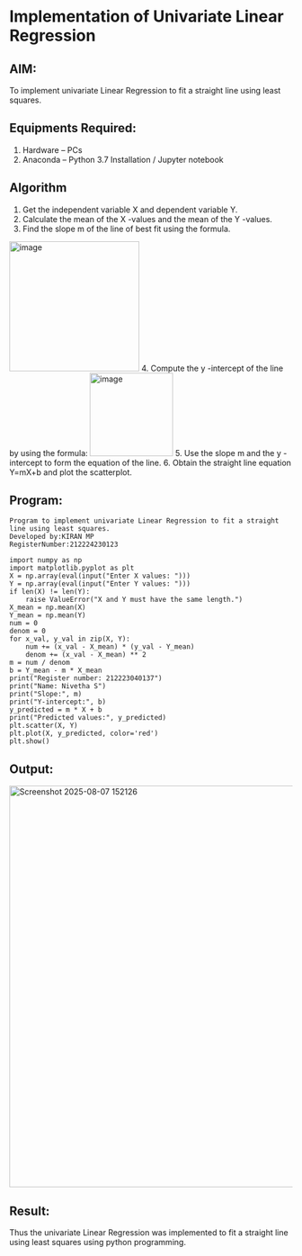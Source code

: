 # Implementation of Univariate Linear Regression
## AIM:
To implement univariate Linear Regression to fit a straight line using least squares.

## Equipments Required:
1. Hardware – PCs
2. Anaconda – Python 3.7 Installation / Jupyter notebook

## Algorithm
1. Get the independent variable X and dependent variable Y.
2. Calculate the mean of the X -values and the mean of the Y -values.
3. Find the slope m of the line of best fit using the formula. 
<img width="231" alt="image" src="https://user-images.githubusercontent.com/93026020/192078527-b3b5ee3e-992f-46c4-865b-3b7ce4ac54ad.png">
4. Compute the y -intercept of the line by using the formula:
<img width="148" alt="image" src="https://user-images.githubusercontent.com/93026020/192078545-79d70b90-7e9d-4b85-9f8b-9d7548a4c5a4.png">
5. Use the slope m and the y -intercept to form the equation of the line.
6. Obtain the straight line equation Y=mX+b and plot the scatterplot.

## Program:
```
Program to implement univariate Linear Regression to fit a straight line using least squares.
Developed by:KIRAN MP
RegisterNumber:212224230123

import numpy as np
import matplotlib.pyplot as plt
X = np.array(eval(input("Enter X values: ")))
Y = np.array(eval(input("Enter Y values: ")))
if len(X) != len(Y):
    raise ValueError("X and Y must have the same length.")
X_mean = np.mean(X)
Y_mean = np.mean(Y)
num = 0
denom = 0
for x_val, y_val in zip(X, Y):
    num += (x_val - X_mean) * (y_val - Y_mean)
    denom += (x_val - X_mean) ** 2
m = num / denom
b = Y_mean - m * X_mean
print("Register number: 212223040137")
print("Name: Nivetha S")
print("Slope:", m)
print("Y-intercept:", b)
y_predicted = m * X + b
print("Predicted values:", y_predicted)
plt.scatter(X, Y)
plt.plot(X, y_predicted, color='red')
plt.show()
```

## Output:

<img width="1379" height="714" alt="Screenshot 2025-08-07 152126" src="https://github.com/user-attachments/assets/1ec0d990-1417-4e8b-ad3e-8907f6175066" />



## Result:
Thus the univariate Linear Regression was implemented to fit a straight line using least squares using python programming.
